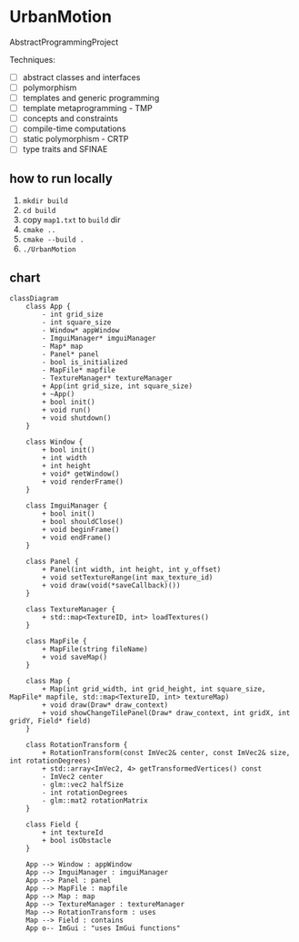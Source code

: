 # UrbanMotion
AbstractProgrammingProject

Techniques:
- [ ] abstract classes and interfaces
- [ ] polymorphism
- [ ] templates and generic programming
- [ ] template metaprogramming - TMP
- [ ] concepts and constraints
- [ ] compile-time computations
- [ ] static polymorphism - CRTP
- [ ] type traits and SFINAE

## how to run locally
1. `mkdir build`
2. `cd build`
3. copy `map1.txt` to `build` dir
4. `cmake ..`
5. `cmake --build .`
6. `./UrbanMotion`


## chart
```mermaid
classDiagram
    class App {
        - int grid_size
        - int square_size
        - Window* appWindow
        - ImguiManager* imguiManager
        - Map* map
        - Panel* panel
        - bool is_initialized
        - MapFile* mapfile
        - TextureManager* textureManager
        + App(int grid_size, int square_size)
        + ~App()
        + bool init()
        + void run()
        + void shutdown()
    }

    class Window {
        + bool init()
        + int width
        + int height
        + void* getWindow()
        + void renderFrame()
    }

    class ImguiManager {
        + bool init()
        + bool shouldClose()
        + void beginFrame()
        + void endFrame()
    }

    class Panel {
        + Panel(int width, int height, int y_offset)
        + void setTextureRange(int max_texture_id)
        + void draw(void(*saveCallback)())
    }

    class TextureManager {
        + std::map<TextureID, int> loadTextures()
    }

    class MapFile {
        + MapFile(string fileName)
        + void saveMap()
    }

    class Map {
        + Map(int grid_width, int grid_height, int square_size, MapFile* mapfile, std::map<TextureID, int> textureMap)
        + void draw(Draw* draw_context)
        + void showChangeTilePanel(Draw* draw_context, int gridX, int gridY, Field* field)
    }

    class RotationTransform {
        + RotationTransform(const ImVec2& center, const ImVec2& size, int rotationDegrees)
        + std::array<ImVec2, 4> getTransformedVertices() const
        - ImVec2 center
        - glm::vec2 halfSize
        - int rotationDegrees
        - glm::mat2 rotationMatrix
    }

    class Field {
        + int textureId
        + bool isObstacle
    }

    App --> Window : appWindow
    App --> ImguiManager : imguiManager
    App --> Panel : panel
    App --> MapFile : mapfile
    App --> Map : map
    App --> TextureManager : textureManager
    Map --> RotationTransform : uses
    Map --> Field : contains
    App o-- ImGui : "uses ImGui functions"
```